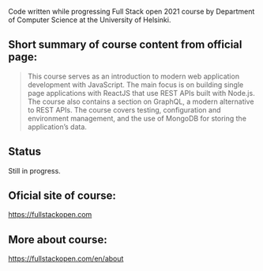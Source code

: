 Code written while progressing Full Stack open 2021 course by Department of Computer Science at the University of Helsinki.

## Short summary of course content from official page:
> This course serves as an introduction to modern web application development with JavaScript. The main focus is on building single page applications with ReactJS that use REST APIs built with Node.js. The course also contains a section on GraphQL, a modern alternative to REST APIs.
The course covers testing, configuration and environment management, and the use of MongoDB for storing the application’s data.

## Status
Still in progress.

## Oficial site of course:
https://fullstackopen.com

## More about course:
https://fullstackopen.com/en/about
